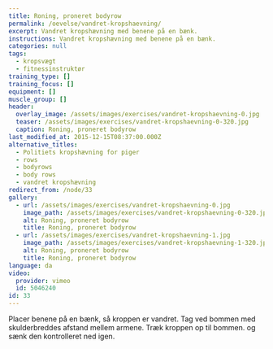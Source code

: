 ```yaml
---
title: Roning, proneret bodyrow
permalink: /oevelse/vandret-kropshaevning/
excerpt: Vandret kropshævning med benene på en bænk.
instructions: Vandret kropshævning med benene på en bænk.
categories: null
tags:
  - kropsvægt
  - fitnessinstruktør
training_type: []
training_focus: []
equipment: []
muscle_group: []
header:
  overlay_image: /assets/images/exercises/vandret-kropshaevning-0.jpg
  teaser: /assets/images/exercises/vandret-kropshaevning-0-320.jpg
  caption: Roning, proneret bodyrow
last_modified_at: 2015-12-15T08:37:00.000Z
alternative_titles:
  - Politiets kropshævning for piger
  - rows
  - bodyrows
  - body rows
  - vandret kropshævning
redirect_from: /node/33
gallery:
  - url: /assets/images/exercises/vandret-kropshaevning-0.jpg
    image_path: /assets/images/exercises/vandret-kropshaevning-0-320.jpg
    alt: Roning, proneret bodyrow
    title: Roning, proneret bodyrow
  - url: /assets/images/exercises/vandret-kropshaevning-1.jpg
    image_path: /assets/images/exercises/vandret-kropshaevning-1-320.jpg
    alt: Roning, proneret bodyrow
    title: Roning, proneret bodyrow
language: da
video:
  provider: vimeo
  id: 5046240
id: 33
---
```


Placer benene på en bænk, så kroppen er vandret. Tag ved bommen med skulderbreddes afstand mellem armene. Træk kroppen op til bommen. og sænk den kontrolleret ned igen.
